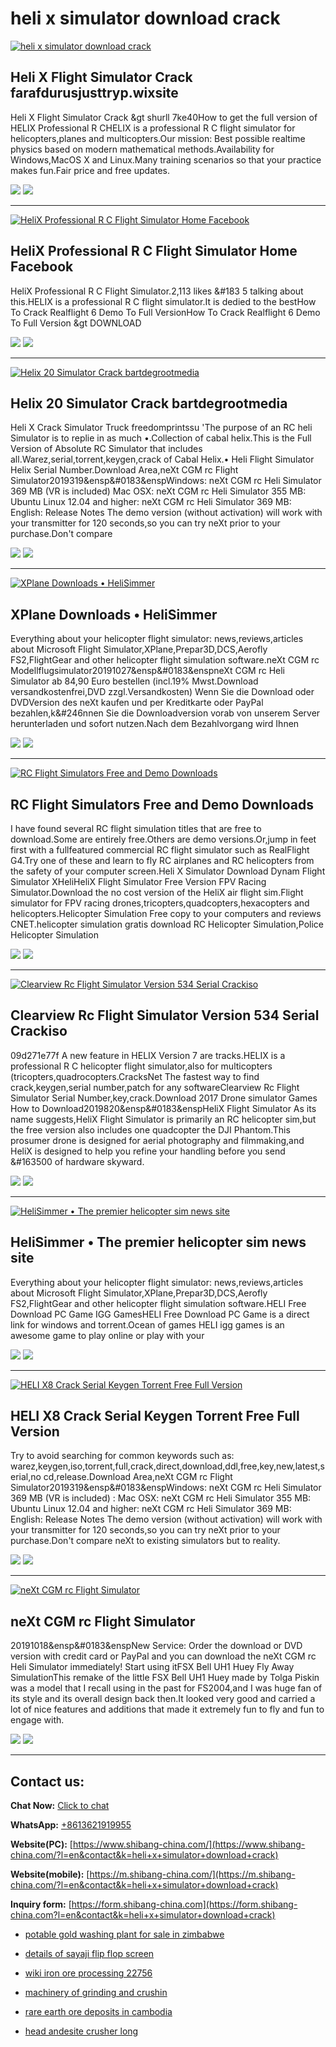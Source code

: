 # heli x simulator download crack

<a href="https://swt.shibang-china.com/?l=en&img&k=heli+x+simulator+download+crack" target="_blank">![heli x simulator download crack](http://static.shibang-china.com/all-800x300/651.jpg)</a>

## Heli X Flight Simulator Crack farafdurusjusttryp.wixsite
Heli X Flight Simulator Crack &gt shurll 7ke40How to get the full version of HELIX Professional R CHELIX is a professional R C flight simulator for helicopters,planes and multicopters.Our mission: Best possible realtime physics based on modern mathematical methods.Availability for Windows,MacOS X and Linux.Many training scenarios so that your practice makes fun.Fair price and free updates.


<a href="https://whatsapp.shibangsoft.com/WhatsApp.php" target="_blank" title="WhatsApp">![](http://static.shibang-china.com/icon/whatsapp.png)</a> <a href="https://swt.shibang-china.com/?l=en&icon&k=heli+x+simulator+download+crack" target="_blank">![](http://static.shibang-china.com/icon/chat-en.png)</a>

---

<a href="https://swt.shibang-china.com/?l=en&img&k=heli+x+simulator+download+crack" target="_blank">![HeliX Professional R C Flight Simulator Home Facebook](http://static.shibang-china.com/all-800x300/446.jpg)</a>

## HeliX Professional R C Flight Simulator Home Facebook
HeliX Professional R C Flight Simulator.2,113 likes &#183 5 talking about this.HELIX is a professional R C flight simulator.It is dedied to the bestHow To Crack Realflight 6 Demo To Full VersionHow To Crack Realflight 6 Demo To Full Version &gt DOWNLOAD


<a href="https://whatsapp.shibangsoft.com/WhatsApp.php" target="_blank" title="WhatsApp">![](http://static.shibang-china.com/icon/whatsapp.png)</a> <a href="https://swt.shibang-china.com/?l=en&icon&k=heli+x+simulator+download+crack" target="_blank">![](http://static.shibang-china.com/icon/chat-en.png)</a>

---

<a href="https://swt.shibang-china.com/?l=en&img&k=heli+x+simulator+download+crack" target="_blank">![Helix 20 Simulator Crack bartdegrootmedia](http://static.shibang-china.com/all-800x300/8.jpg)</a>

## Helix 20 Simulator Crack bartdegrootmedia
Heli X Crack Simulator Truck freedomprintssu 'The purpose of an RC heli Simulator is to replie in as much •.Collection of cabal helix.This is the Full Version of Absolute RC Simulator that includes all.Warez,serial,torrent,keygen,crack of Cabal Helix.• Heli Flight Simulator Helix Serial Number.Download Area,neXt CGM rc Flight Simulator2019319&ensp&#0183&enspWindows: neXt CGM rc Heli Simulator 369 MB (VR is included) Mac OSX: neXt CGM rc Heli Simulator 355 MB: Ubuntu Linux 12.04 and higher: neXt CGM rc Heli Simulator 369 MB: English: Release Notes The demo version (without activation) will work with your transmitter for 120 seconds,so you can try neXt prior to your purchase.Don't compare


<a href="https://whatsapp.shibangsoft.com/WhatsApp.php" target="_blank" title="WhatsApp">![](http://static.shibang-china.com/icon/whatsapp.png)</a> <a href="https://swt.shibang-china.com/?l=en&icon&k=heli+x+simulator+download+crack" target="_blank">![](http://static.shibang-china.com/icon/chat-en.png)</a>

---

<a href="https://swt.shibang-china.com/?l=en&img&k=heli+x+simulator+download+crack" target="_blank">![XPlane Downloads • HeliSimmer](http://static.shibang-china.com/all-800x300/314.jpg)</a>

## XPlane Downloads • HeliSimmer
Everything about your helicopter flight simulator: news,reviews,articles about Microsoft Flight Simulator,XPlane,Prepar3D,DCS,Aerofly FS2,FlightGear and other helicopter flight simulation software.neXt CGM rc Modellflugsimulator20191027&ensp&#0183&enspneXt CGM rc Heli Simulator ab 84,90 Euro bestellen (incl.19% Mwst.Download versandkostenfrei,DVD zzgl.Versandkosten) Wenn Sie die Download oder DVDVersion des neXt kaufen und per Kreditkarte oder PayPal bezahlen,k&#246nnen Sie die Downloadversion vorab von unserem Server herunterladen und sofort nutzen.Nach dem Bezahlvorgang wird Ihnen


<a href="https://whatsapp.shibangsoft.com/WhatsApp.php" target="_blank" title="WhatsApp">![](http://static.shibang-china.com/icon/whatsapp.png)</a> <a href="https://swt.shibang-china.com/?l=en&icon&k=heli+x+simulator+download+crack" target="_blank">![](http://static.shibang-china.com/icon/chat-en.png)</a>

---

<a href="https://swt.shibang-china.com/?l=en&img&k=heli+x+simulator+download+crack" target="_blank">![RC Flight Simulators Free and Demo Downloads](http://static.shibang-china.com/all-800x300/1183.jpg)</a>

## RC Flight Simulators Free and Demo Downloads
I have found several RC flight simulation titles that are free to download.Some are entirely free.Others are demo versions.Or,jump in feet first with a fullfeatured commercial RC flight simulator such as RealFlight G4.Try one of these and learn to fly RC airplanes and RC helicopters from the safety of your computer screen.Heli X Simulator Download Dynam Flight Simulator XHeliHeliX Flight Simulator Free Version FPV Racing Simulator.Download the no cost version of the HeliX air flight sim.Flight simulator for FPV racing drones,tricopters,quadcopters,hexacopters and helicopters.Helicopter Simulation Free copy to your computers and reviews CNET.helicopter simulation gratis download RC Helicopter Simulation,Police Helicopter Simulation


<a href="https://whatsapp.shibangsoft.com/WhatsApp.php" target="_blank" title="WhatsApp">![](http://static.shibang-china.com/icon/whatsapp.png)</a> <a href="https://swt.shibang-china.com/?l=en&icon&k=heli+x+simulator+download+crack" target="_blank">![](http://static.shibang-china.com/icon/chat-en.png)</a>

---

<a href="https://swt.shibang-china.com/?l=en&img&k=heli+x+simulator+download+crack" target="_blank">![Clearview Rc Flight Simulator Version 534 Serial Crackiso](http://static.shibang-china.com/all-800x300/1216.jpg)</a>

## Clearview Rc Flight Simulator Version 534 Serial Crackiso
09d271e77f A new feature in HELIX Version 7 are tracks.HELIX is a professional R C helicopter flight simulator,also for multicopters (tricopters,quadrocopters.CracksNet The fastest way to find crack,keygen,serial number,patch for any softwareClearview Rc Flight Simulator Serial Number,key,crack.Download 2017 Drone simulator Games How to Download2019820&ensp&#0183&enspHeliX Flight Simulator As its name suggests,HeliX Flight Simulator is primarily an RC helicopter sim,but the free version also includes one quadcopter the DJI Phantom.This prosumer drone is designed for aerial photography and filmmaking,and HeliX is designed to help you refine your handling before you send &#163500 of hardware skyward.


<a href="https://whatsapp.shibangsoft.com/WhatsApp.php" target="_blank" title="WhatsApp">![](http://static.shibang-china.com/icon/whatsapp.png)</a> <a href="https://swt.shibang-china.com/?l=en&icon&k=heli+x+simulator+download+crack" target="_blank">![](http://static.shibang-china.com/icon/chat-en.png)</a>

---

<a href="https://swt.shibang-china.com/?l=en&img&k=heli+x+simulator+download+crack" target="_blank">![HeliSimmer • The premier helicopter sim news site](http://static.shibang-china.com/all-800x300/421.jpg)</a>

## HeliSimmer • The premier helicopter sim news site
Everything about your helicopter flight simulator: news,reviews,articles about Microsoft Flight Simulator,XPlane,Prepar3D,DCS,Aerofly FS2,FlightGear and other helicopter flight simulation software.HELI Free Download PC Game IGG GamesHELI Free Download PC Game is a direct link for windows and torrent.Ocean of games HELI igg games is an awesome game to play online or play with your


<a href="https://whatsapp.shibangsoft.com/WhatsApp.php" target="_blank" title="WhatsApp">![](http://static.shibang-china.com/icon/whatsapp.png)</a> <a href="https://swt.shibang-china.com/?l=en&icon&k=heli+x+simulator+download+crack" target="_blank">![](http://static.shibang-china.com/icon/chat-en.png)</a>

---

<a href="https://swt.shibang-china.com/?l=en&img&k=heli+x+simulator+download+crack" target="_blank">![HELI X8 Crack Serial Keygen Torrent Free Full Version](http://static.shibang-china.com/all-800x300/776.jpg)</a>

## HELI X8 Crack Serial Keygen Torrent Free Full Version
Try to avoid searching for common keywords such as: warez,keygen,iso,torrent,full,crack,direct,download,ddl,free,key,new,latest,serial,no cd,release.Download Area,neXt CGM rc Flight Simulator2019319&ensp&#0183&enspWindows: neXt CGM rc Heli Simulator 369 MB (VR is included) : Mac OSX: neXt CGM rc Heli Simulator 355 MB: Ubuntu Linux 12.04 and higher: neXt CGM rc Heli Simulator 369 MB: English: Release Notes The demo version (without activation) will work with your transmitter for 120 seconds,so you can try neXt prior to your purchase.Don't compare neXt to existing simulators but to reality.


<a href="https://whatsapp.shibangsoft.com/WhatsApp.php" target="_blank" title="WhatsApp">![](http://static.shibang-china.com/icon/whatsapp.png)</a> <a href="https://swt.shibang-china.com/?l=en&icon&k=heli+x+simulator+download+crack" target="_blank">![](http://static.shibang-china.com/icon/chat-en.png)</a>

---

<a href="https://swt.shibang-china.com/?l=en&img&k=heli+x+simulator+download+crack" target="_blank">![neXt CGM rc Flight Simulator](http://static.shibang-china.com/all-800x300/297.jpg)</a>

## neXt CGM rc Flight Simulator
20191018&ensp&#0183&enspNew Service: Order the download or DVD version with credit card or PayPal and you can download the neXt CGM rc Heli Simulator immediately! Start using itFSX Bell UH1 Huey Fly Away SimulationThis remake of the little FSX Bell UH1 Huey made by Tolga Piskin was a model that I recall using in the past for FS2004,and I was huge fan of its style and its overall design back then.It looked very good and carried a lot of nice features and additions that made it extremely fun to fly and fun to engage with.


<a href="https://whatsapp.shibangsoft.com/WhatsApp.php" target="_blank" title="WhatsApp">![](http://static.shibang-china.com/icon/whatsapp.png)</a> <a href="https://swt.shibang-china.com/?l=en&icon&k=heli+x+simulator+download+crack" target="_blank">![](http://static.shibang-china.com/icon/chat-en.png)</a>

---
## Contact us:

**Chat Now:** [Click to chat](https://swt.shibang-china.com?l=en&contact&k=heli+x+simulator+download+crack)

**WhatsApp:**  [+8613621919955](https://whatsapp.shibangsoft.com/WhatsApp.php)

**Website(PC):** [https://www.shibang-china.com/](https://www.shibang-china.com/?l=en&contact&k=heli+x+simulator+download+crack)

**Website(mobile):** [https://m.shibang-china.com/](https://m.shibang-china.com/?l=en&contact&k=heli+x+simulator+download+crack)

**Inquiry form:** [https://form.shibang-china.com](https://form.shibang-china.com?l=en&contact&k=heli+x+simulator+download+crack)

* [potable gold washing plant for sale in zimbabwe](../115/potable%20gold%20washing%20plant%20for%20sale%20in%20zimbabwe.md)

* [details of sayaji flip flop screen](../121/details%20of%20sayaji%20flip%20flop%20screen.md)

* [wiki iron ore processing 22756](../113/wiki%20iron%20ore%20processing%2022756.md)

* [machinery of grinding and crushin](../114/machinery%20of%20grinding%20and%20crushin.md)

* [rare earth ore deposits in cambodia](../118/rare%20earth%20ore%20deposits%20in%20cambodia.md)

* [head andesite crusher long](../124/head%20andesite%20crusher%20long.md)